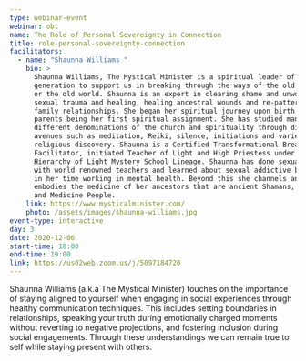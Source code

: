 ```yaml
---
type: webinar-event
webinar: obt
name: The Role of Personal Sovereignty in Connection
title: role-personal-sovereignty-connection
facilitators:
  - name: "Shaunna Williams "
    bio: >
      Shaunna Williams, The Mystical Minister is a spiritual leader of our
      generation to support us in breaking through the ways of the old paradigms
      or the old world. Shaunna is an expert in clearing shame and unworthiness,
      sexual trauma and healing, healing ancestral wounds and re-patterning
      family relationships. She began her spiritual journey upon birth with her
      parents being her first spiritual assignment. She has studied many
      different denominations of the church and spirituality through different
      avenues such as meditation, Reiki, silence, initiations and varied
      religious discovery. Shaunna is a Certified Transformational Breath ®
      Facilitator, initiated Teacher of Light and High Priestess under the
      Hierarchy of Light Mystery School Lineage. Shaunna has done sexual studies
      with world renowned teachers and learned about sexual addictive behaviors
      in her time working in mental health. Beyond this she channels and
      embodies the medicine of her ancestors that are ancient Shamans, Guardians
      and Medicine People.
    link: https://www.mysticalminister.com/
    photo: /assets/images/shaunna-williams.jpg
event-type: interactive
day: 3
date: 2020-12-06
start-time: 18:00
end-time: 19:00
link: https://us02web.zoom.us/j/5097184720
---
```


Shaunna Williams (a.k.a The Mystical Minister) touches on the importance of staying aligned to yourself when engaging in social experiences through healthy communication techniques. This includes setting boundaries in relationships, speaking your truth during emotionally charged moments without reverting to negative projections, and fostering inclusion during social engagements. Through these understandings we can remain true to self while staying present with others. 
